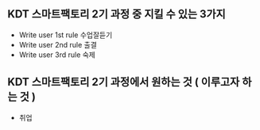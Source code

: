 ## KDT 스마트팩토리 2기 과정 중 지킬 수 있는 3가지
- Write user 1st rule 수업잘듣기
- Write user 2nd rule 출결 
- Write user 3rd rule 숙제

## KDT 스마트팩토리 2기 과정에서 원하는 것 ( 이루고자 하는 것 )
- 취업
